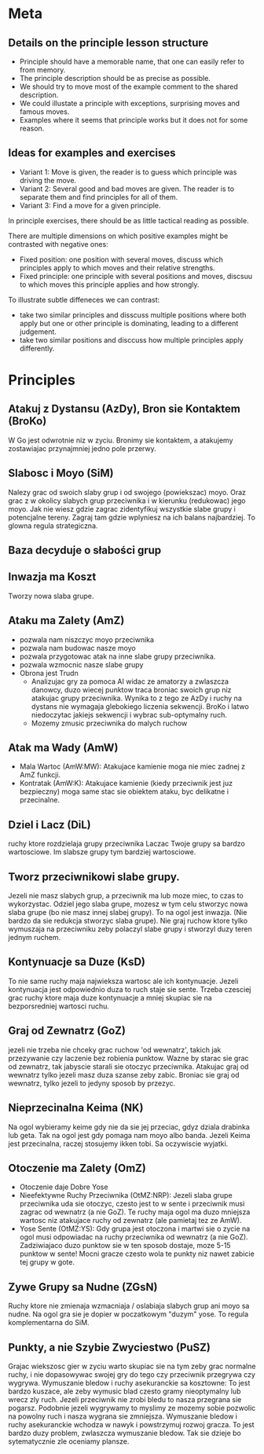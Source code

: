 # Meta

## Details on the principle lesson structure

- Principle should have a memorable name, that one can easily refer to from memory.
- The principle description should be as precise as possible.
- We should try to move most of the example comment to the shared description.
- We could illustate a principle with exceptions, surprising moves and famous moves.
- Examples where it seems that principle works but it does not for some reason.

## Ideas for examples and exercises

- Variant 1: Move is given, the reader is to guess which principle was driving the move.
- Variant 2: Several good and bad moves are given. The reader is to separate them and find principles for all of them.
- Variant 3: Find a move for a given principle.

In principle exercises, there should be as little tactical reading as possible.

There are multiple dimensions on which positive examples might be contrasted with negative ones:
- Fixed position: one position with several moves, discuss which principles apply to which moves and their relative strengths.
- Fixed principle: one principle with several positions and moves, discsuu to which moves this principle applies and how strongly.

To illustrate subtle diffeneces we can contrast:
- take two similar principles and disscuss multiple positions where both apply but one or other principle is dominating, leading to a different judgement.
- take two similar positions and disccuss how multiple principles apply differently.

# Principles

## Atakuj z Dystansu (AzDy), Bron sie Kontaktem (BroKo)

W Go jest odwrotnie niz w zyciu. Bronimy sie kontaktem, a atakujemy zostawiajac przynajmniej jedno pole przerwy.

## Slabosc i Moyo (SiM)

Nalezy grac od swoich slaby grup i od swojego (powiekszac) moyo. Oraz grac z w okolicy slabych grup przeciwnika i w kierunku (redukowac) jego moyo. Jak nie wiesz gdzie zagrac zidentyfikuj wszystkie slabe grupy i potencjalne tereny. Zagraj tam gdzie wplyniesz na ich balans najbardziej. To glowna regula strategiczna.

## Baza decyduje o słabości grup

## Inwazja ma Koszt
Tworzy nowa slaba grupe.

## Ataku ma Zalety (AmZ)
- pozwala nam niszczyc moyo przeciwnika
- pozwala nam budowac nasze moyo
- pozwala przygotowac atak na inne slabe grupy przeciwnika.
- pozwala wzmocnic nasze slabe grupy
- Obrona jest Trudn 
  - Analizujac gry za pomoca AI widac ze amatorzy a zwlaszcza danowcy, duzo wiecej punktow traca broniac swoich grup niz atakujac grupy przeciwnika. 
    Wynika to z tego ze AzDy i ruchy na dystans nie wymagaja glebokiego liczenia sekwencji. 
    BroKo i latwo niedoczytac jakiejs sekwencji i wybrac sub-optymalny ruch.
  - Mozemy zmusic przeciwnika do malych ruchow

## Atak ma Wady (AmW)
- Mala Wartoc (AmW:MW):  Atakujace kamienie moga nie miec zadnej z AmZ funkcji.
- Kontratak (AmW:K): Atakujace kamienie (kiedy przeciwnik jest juz bezpieczny) moga same stac sie obiektem ataku, byc delikatne i przecinalne.

## Dziel i Lacz (DiL)
ruchy ktore rozdzielaja grupy przeciwnika Laczac Twoje grupy sa bardzo wartosciowe. Im slabsze grupy tym bardziej wartosciowe.

## Tworz przeciwnikowi slabe grupy.
Jezeli nie masz slabych grup, a przeciwnik ma lub moze miec,  to czas to wykorzystac. Odziel jego slaba grupe, mozesz w tym celu stworzyc nowa slaba grupe (bo nie masz innej slabej grupy). To na ogol jest inwazja.  (Nie bardzo da sie redukcja stworzyc slaba grupe). Nie graj ruchow ktore tylko wymuszaja na przeciwniku zeby polaczyl slabe grupy i stworzyl duzy teren jednym ruchem.

## Kontynuacje sa Duze (KsD)
To nie same ruchy maja najwieksza wartosc ale ich kontynuacje. Jezeli kontynuacja jest odpowiednio duza to ruch staje sie sente. Trzeba czesciej grac ruchy ktore maja duze kontynuacje a mniej skupiac sie na bezporsredniej wartosci ruchu.

## Graj od Zewnatrz (GoZ)
jezeli nie trzeba nie chceky grac ruchow 'od wewnatrz', takich jak przezywanie czy laczenie bez robienia punktow. Wazne by starac sie grac od zewnatrz, tak jabyscie starali sie otoczyc przeciwnika.
Atakujac graj od wewnatrz tylko jezeli masz duza szanse zeby zabic.
Broniac sie graj od wewnatrz, tylko jezeli to jedyny sposob by przezyc.

## Nieprzecinalna Keima (NK)
Na ogol wybieramy keime gdy nie da sie jej przeciac, gdyz dziala drabinka lub geta. Tak na ogol jest gdy pomaga nam moyo albo banda. Jezeli Keima jest przecinalna, raczej stosujemy ikken tobi. Sa oczywiscie wyjatki.

## Otoczenie ma Zalety (OmZ)  
- Otoczenie daje Dobre Yose
- Nieefektywne Ruchy Przeciwnika (OtMZ:NRP): Jezeli slaba grupe przeciwnika uda sie otoczyc, czesto jest to w sente i przeciwnik musi zagrac od wewnatrz (a nie GoZ). Te ruchy maja ogol ma duzo mniejsza wartosc niz atakujace ruchy od zewnatrz (ale pamietaj tez ze AmW). 
- Yose Sente (OtMZ:YS): Gdy grupa jest otoczona i martwi sie o zycie na ogol musi odpowiadac na ruchy przeciwnika od wewnatrz (a nie GoZ). Zadziwiajaco duzo punktow sie w ten sposob dostaje, moze 5-15 punktow w sente! Mocni gracze czesto wola te punkty niz nawet zabicie tej grupy w gote.

## Zywe Grupy sa Nudne (ZGsN)
Ruchy ktore nie zmienaja wzmacniaja / oslabiaja slabych grup ani moyo sa nudne. Na ogol gra sie je dopier w poczatkowym "duzym" yose. To regula komplementarna do SiM.

## Punkty, a nie Szybie Zwyciestwo (PuSZ)
Grajac wiekszosc gier w zyciu warto skupiac sie na tym zeby grac normalne ruchy, i nie dopasowywac swojej gry do tego czy przeciwnik przegrywa czy wygrywa.
Wymuszanie bledow i ruchy asekuranckie sa kosztowne: To jest bardzo kuszace, ale zeby wymusic blad czesto gramy nieoptymalny lub wrecz zly ruch. Jezeli przeciwnik nie zrobi bledu to nasza przegrana sie pogarsz. Podobnie jezeli wygrywamy to myslimy ze mozemy sobie pozwolic na powolny ruch i nasza wygrana sie zmniejsza.
Wymuszanie bledow i ruchy asekuranckie wchodza w nawyk i powstrzymuj rozwoj gracza. To jest bardzo duzy problem, zwlaszcza wymuszanie bledow. Tak sie dzieje bo sytematycznie zle oceniamy plansze.
